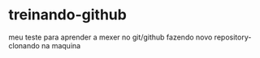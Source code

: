 # treinando-github
meu teste para aprender a mexer no git/github
fazendo novo repository-clonando na maquina
